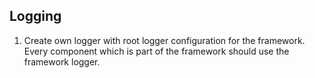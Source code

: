 ## Logging

1. Create own logger with root logger configuration for the framework. Every component
which is part of the framework should use the framework logger.
